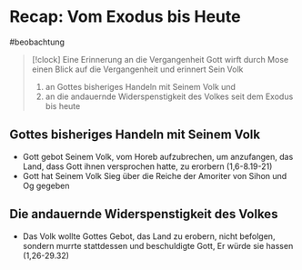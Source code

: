 # Recap: Vom Exodus bis Heute

#beobachtung

> [!clock] Eine Erinnerung an die Vergangenheit
> Gott wirft durch Mose einen Blick auf die Vergangenheit und erinnert Sein Volk
> 1. an Gottes bisheriges Handeln mit Seinem Volk und
> 2. an die andauernde Widerspenstigkeit des Volkes seit dem Exodus bis heute

## Gottes bisheriges Handeln mit Seinem Volk

- Gott gebot Seinem Volk, vom Horeb aufzubrechen, um anzufangen, das Land, dass Gott ihnen versprochen hatte, zu erorbern (1,6-8.19-21)
- Gott hat Seinem Volk Sieg über die Reiche der Amoriter von Sihon und Og gegeben

## Die andauernde Widerspenstigkeit des Volkes

- Das Volk wollte Gottes Gebot, das Land zu erobern, nicht befolgen, sondern murrte stattdessen und beschuldigte Gott, Er würde sie hassen (1,26-29.32)
